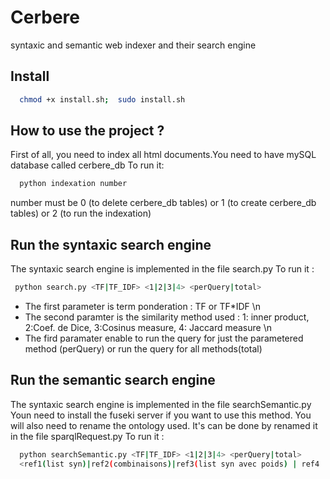 # Cerbere

syntaxic and semantic web indexer and their search engine

## Install
  ```bash
    chmod +x install.sh;  sudo install.sh
  ```


## How to use the project ? 
  First of all, you need to index all html documents.You need to have mySQL database called cerbere_db
  To run it:
```bash
  python indexation number
```
  number must be 0 (to delete cerbere_db tables) or  1 (to create cerbere_db tables) or 2 (to run the indexation)


## Run the syntaxic search engine
  The syntaxic search engine is implemented in the file search.py
  To run it : 
  ```bash
   python search.py <TF|TF_IDF> <1|2|3|4> <perQuery|total>
  ```
  * The first parameter is term ponderation : TF or TF*IDF \n
  * The second paramter is the similarity method used  : 1: inner product, 2:Coef. de Dice, 3:Cosinus measure, 4: Jaccard measure \n
  * The fird paramater enable to run the query for just the parametered method (perQuery) or run the query for all methods(total)  
  


## Run the semantic search engine
  The syntaxic search engine is implemented in the file searchSemantic.py
  Youn need to install the fuseki server if you want to use this method. You will also need to rename the ontology used. It's can be done 
  by renamed it in the file sparqlRequest.py
  To run it : 
  ```bash
    python searchSemantic.py <TF|TF_IDF> <1|2|3|4> <perQuery|total> 
    <ref1(list syn)|ref2(combinaisons)|ref3(list syn avec poids) | ref4 | ref4+ > <ref1(list syn)|ref2(combinaisons)|ref3> <sum|max>
  ```
